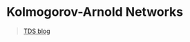 # Kolmogorov-Arnold Networks

> [TDS blog](https://towardsdatascience.com/kolmogorov-arnold-networks-the-latest-advance-in-neural-networks-simply-explained-f083cf994a85)

## 